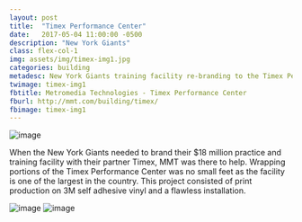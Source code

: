 ```yaml
---
layout: post
title:  "Timex Performance Center"
date:   2017-05-04 11:00:00 -0500
description: "New York Giants"
class: flex-col-1
img: assets/img/timex-img1.jpg
categories: building
metadesc: New York Giants training facility re-branding to the Timex Performance Center.
twimage: timex-img1
fbtitle: Metromedia Technologies - Timex Performance Center
fburl: http://mmt.com/building/timex/
fbimage: timex-img1
---
```

![image](../../assets/img/timex-hero.jpg "Timex Performance Center")

<span>W</span>hen the New York Giants needed to brand their $18 million practice and training facility with their partner Timex, MMT was there to help. Wrapping portions of the Timex Performance Center was no small feet as the facility is one of the largest in the country. This project consisted of print production on 3M self adhesive vinyl and a flawless installation.

![image](../../assets/img/timex-img2.jpg "Timex Performance Center")
![image](../../assets/img/timex-img3.jpg "Timex Performance Center")
